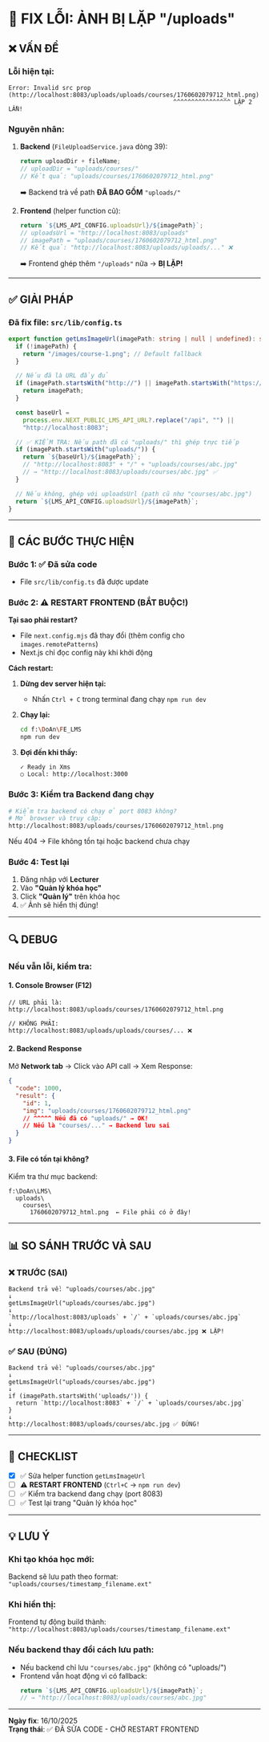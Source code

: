 # 🚨 FIX LỖI: ẢNH BỊ LẶP "/uploads"

## ❌ VẤN ĐỀ

### Lỗi hiện tại:

```
Error: Invalid src prop (http://localhost:8083/uploads/uploads/courses/1760602079712_html.png)
                                              ^^^^^^^^^^^^^^^^ LẶP 2 LẦN!
```

### Nguyên nhân:

1. **Backend** (`FileUploadService.java` dòng 39):

   ```java
   return uploadDir + fileName;
   // uploadDir = "uploads/courses/"
   // Kết quả: "uploads/courses/1760602079712_html.png"
   ```

   ➡️ Backend trả về path **ĐÃ BAO GỒM** `"uploads/"`

2. **Frontend** (helper function cũ):
   ```typescript
   return `${LMS_API_CONFIG.uploadsUrl}/${imagePath}`;
   // uploadsUrl = "http://localhost:8083/uploads"
   // imagePath = "uploads/courses/1760602079712_html.png"
   // Kết quả: "http://localhost:8083/uploads/uploads/..." ❌
   ```
   ➡️ Frontend ghép thêm `"/uploads"` nữa → **BỊ LẶP!**

---

## ✅ GIẢI PHÁP

### Đã fix file: `src/lib/config.ts`

```typescript
export function getLmsImageUrl(imagePath: string | null | undefined): string {
  if (!imagePath) {
    return "/images/course-1.png"; // Default fallback
  }

  // Nếu đã là URL đầy đủ
  if (imagePath.startsWith("http://") || imagePath.startsWith("https://")) {
    return imagePath;
  }

  const baseUrl =
    process.env.NEXT_PUBLIC_LMS_API_URL?.replace("/api", "") ||
    "http://localhost:8083";

  // ✅ KIỂM TRA: Nếu path đã có "uploads/" thì ghép trực tiếp
  if (imagePath.startsWith("uploads/")) {
    return `${baseUrl}/${imagePath}`;
    // "http://localhost:8083" + "/" + "uploads/courses/abc.jpg"
    // → "http://localhost:8083/uploads/courses/abc.jpg" ✅
  }

  // Nếu không, ghép với uploadsUrl (path cũ như "courses/abc.jpg")
  return `${LMS_API_CONFIG.uploadsUrl}/${imagePath}`;
}
```

---

## 🚀 CÁC BƯỚC THỰC HIỆN

### Bước 1: ✅ Đã sửa code

- File `src/lib/config.ts` đã được update

### Bước 2: ⚠️ RESTART FRONTEND (BẮT BUỘC!)

**Tại sao phải restart?**

- File `next.config.mjs` đã thay đổi (thêm config cho `images.remotePatterns`)
- Next.js chỉ đọc config này khi khởi động

**Cách restart:**

1. **Dừng dev server hiện tại:**

   - Nhấn `Ctrl + C` trong terminal đang chạy `npm run dev`

2. **Chạy lại:**

   ```bash
   cd f:\DoAn\FE_LMS
   npm run dev
   ```

3. **Đợi đến khi thấy:**
   ```
   ✓ Ready in Xms
   ○ Local: http://localhost:3000
   ```

### Bước 3: Kiểm tra Backend đang chạy

```bash
# Kiểm tra backend có chạy ở port 8083 không?
# Mở browser và truy cập:
http://localhost:8083/uploads/courses/1760602079712_html.png
```

Nếu 404 → File không tồn tại hoặc backend chưa chạy

### Bước 4: Test lại

1. Đăng nhập với **Lecturer**
2. Vào **"Quản lý khóa học"**
3. Click **"Quản lý"** trên khóa học
4. ✅ Ảnh sẽ hiển thị đúng!

---

## 🔍 DEBUG

### Nếu vẫn lỗi, kiểm tra:

#### 1. Console Browser (F12)

```
// URL phải là:
http://localhost:8083/uploads/courses/1760602079712_html.png

// KHÔNG PHẢI:
http://localhost:8083/uploads/uploads/courses/... ❌
```

#### 2. Backend Response

Mở **Network tab** → Click vào API call → Xem Response:

```json
{
  "code": 1000,
  "result": {
    "id": 1,
    "img": "uploads/courses/1760602079712_html.png"
    // ^^^^^ Nếu đã có "uploads/" → OK!
    // Nếu là "courses/..." → Backend lưu sai
  }
}
```

#### 3. File có tồn tại không?

Kiểm tra thư mục backend:

```
f:\DoAn\LMS\
  uploads\
    courses\
      1760602079712_html.png  ← File phải có ở đây!
```

---

## 📊 SO SÁNH TRƯỚC VÀ SAU

### ❌ TRƯỚC (SAI)

```
Backend trả về: "uploads/courses/abc.jpg"
↓
getLmsImageUrl("uploads/courses/abc.jpg")
↓
`http://localhost:8083/uploads` + `/` + `uploads/courses/abc.jpg`
↓
http://localhost:8083/uploads/uploads/courses/abc.jpg ❌ LẶP!
```

### ✅ SAU (ĐÚNG)

```
Backend trả về: "uploads/courses/abc.jpg"
↓
getLmsImageUrl("uploads/courses/abc.jpg")
↓
if (imagePath.startsWith('uploads/')) {
  return `http://localhost:8083` + `/` + `uploads/courses/abc.jpg`
}
↓
http://localhost:8083/uploads/courses/abc.jpg ✅ ĐÚNG!
```

---

## 🎯 CHECKLIST

- [x] ✅ Sửa helper function `getLmsImageUrl`
- [ ] ⚠️ **RESTART FRONTEND** (`Ctrl+C` → `npm run dev`)
- [ ] ✅ Kiểm tra backend đang chạy (port 8083)
- [ ] ✅ Test lại trang "Quản lý khóa học"

---

## 💡 LƯU Ý

### Khi tạo khóa học mới:

Backend sẽ lưu path theo format: `"uploads/courses/timestamp_filename.ext"`

### Khi hiển thị:

Frontend tự động build thành: `"http://localhost:8083/uploads/courses/timestamp_filename.ext"`

### Nếu backend thay đổi cách lưu path:

- Nếu backend chỉ lưu `"courses/abc.jpg"` (không có "uploads/")
- Frontend vẫn hoạt động vì có fallback:
  ```typescript
  return `${LMS_API_CONFIG.uploadsUrl}/${imagePath}`;
  // → "http://localhost:8083/uploads/courses/abc.jpg"
  ```

---

**Ngày fix**: 16/10/2025  
**Trạng thái**: ✅ ĐÃ SỬA CODE - CHỜ RESTART FRONTEND
